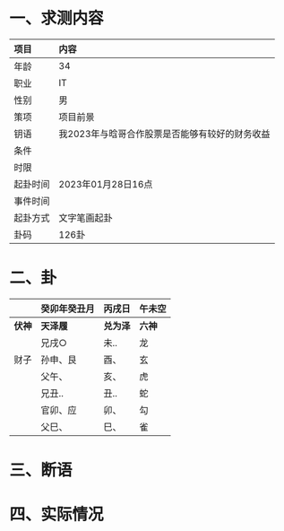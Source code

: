# 一、求测内容
|项目|内容|
|:-|:-|
|年龄|34|
|职业|IT|
|性别|男|
|策项|项目前景|
|钥语|我2023年与晗哥合作股票是否能够有较好的财务收益|
|条件||
|时限||
|起卦时间|2023年01月28日16点|
|事件时间||
|起卦方式|文字笔画起卦|
|卦码|126卦|

# 二、卦
||癸卯年癸丑月|丙戌日|午未空|
|:-|:-|:-|:-|
|**伏神**|**天泽履**|**兑为泽**|**六神**|
||兄戌○|未..|龙|
|财子|孙申、艮|酉、|玄|
||父午、|亥、|虎|
||兄丑..|丑..|蛇|
||官卯、应|卯、|勾|
||父巳、|巳、|雀|


# 三、断语

# 四、实际情况